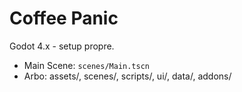 # Coffee Panic
Godot 4.x - setup propre.
- Main Scene: `scenes/Main.tscn`
- Arbo: assets/, scenes/, scripts/, ui/, data/, addons/
